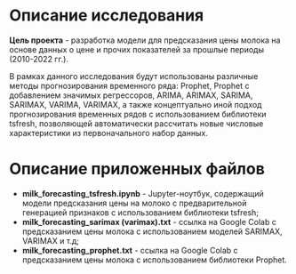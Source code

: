 # Описание исследования

**Цель проекта** - разработка модели для предсказания цены молока на основе данных о цене и прочих показателей за прошлые периоды (2010-2022 гг.).

В рамках данного исследования будут использованы различные методы прогнозирования временного ряда: Prophet, Prophet с добавлением значимых регрессоров, ARIMA, ARIMAX, SARIMA, SARIMAX, VARIMA, VARIMAX, а также концептуально иной подход прогнозирования временных рядов с использованием библиотеки tsfresh, позволяющей автоматически рассчитать новые числовые характеристики из первоначального набор данных.

# Описание приложенных файлов
- **milk_forecasting_tsfresh.ipynb** - Jupyter-ноутбук, содержащий модели предсказания цены на молоко с предварительной генерацией признаков с использованием библиотеки tsfresh;
- **milk_forecasting_sarimax (varimax).txt** - ссылка на Google Colab с предсказанием цены молока с использованием моделей SARIMAX, VARIMAX и т.д;
- **milk_forecasting_prophet.txt** - ссылка на Google Colab с предсказанием цены молока с использованием библиотеки Prophet.
